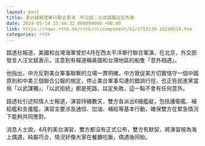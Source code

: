 ```yaml
---
layout: post
title: 美台據報曾舉行聯合軍演　外交部：以武謀獨註定失敗
date: 2024-05-14 15:44:32.000000000 +08:00
link: https://news.rthk.hk/rthk/ch/component/k2/1753130-20240514.htm
categories: rthk
---
```


路透社報道，美國和台灣海軍曾於4月在西太平洋舉行聯合軍演，在北京，外交部發言人汪文斌表示，注意到有報道稱美國和台灣地區的船隻「意外相遇」。

他指出，中方反對美台軍事聯繫的立場一貫明確。中方敦促美方切實恪守一個中國原則和中美三個聯合公報的規定，停止美台軍事勾連的錯誤行徑，也正告民進黨當局「以武謀獨」、「以武拒統」都是死路，註定失敗，這一點不會有任何意外。

路透社引述知情人士報道，演習持續數天，雙方各派出6艘艦艇，包括護衛艦、補給艦和支援艦，演習主要涉及通信、加油、補給等基本行動，確保雙方在緊急情況下能夠共同應對。

消息人士說，4月的美台演習，雙方都沒有正式公布，雙方有默契，將演習視為海上偶遇，純屬巧合，情況好像大家在餐廳吃飯，偶遇後同枱。
